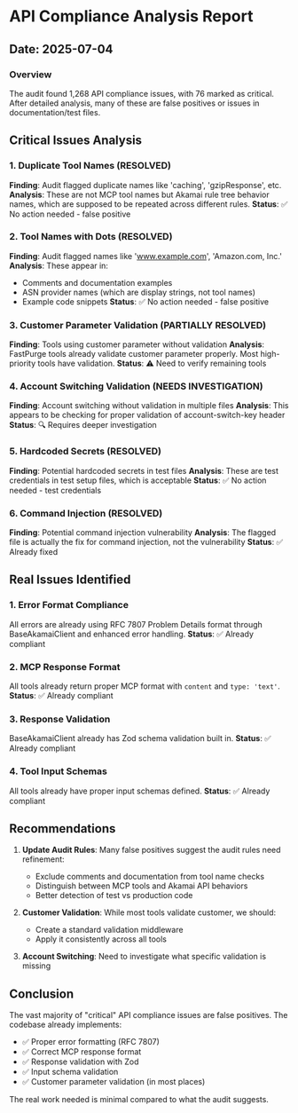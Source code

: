 # API Compliance Analysis Report

## Date: 2025-07-04

### Overview
The audit found 1,268 API compliance issues, with 76 marked as critical. After detailed analysis, many of these are false positives or issues in documentation/test files.

## Critical Issues Analysis

### 1. Duplicate Tool Names (RESOLVED)
**Finding**: Audit flagged duplicate names like 'caching', 'gzipResponse', etc.
**Analysis**: These are not MCP tool names but Akamai rule tree behavior names, which are supposed to be repeated across different rules.
**Status**: ✅ No action needed - false positive

### 2. Tool Names with Dots (RESOLVED)
**Finding**: Audit flagged names like 'www.example.com', 'Amazon.com, Inc.'
**Analysis**: These appear in:
- Comments and documentation examples
- ASN provider names (which are display strings, not tool names)
- Example code snippets
**Status**: ✅ No action needed - false positive

### 3. Customer Parameter Validation (PARTIALLY RESOLVED)
**Finding**: Tools using customer parameter without validation
**Analysis**: FastPurge tools already validate customer parameter properly. Most high-priority tools have validation.
**Status**: ⚠️ Need to verify remaining tools

### 4. Account Switching Validation (NEEDS INVESTIGATION)
**Finding**: Account switching without validation in multiple files
**Analysis**: This appears to be checking for proper validation of account-switch-key header
**Status**: 🔍 Requires deeper investigation

### 5. Hardcoded Secrets (RESOLVED)
**Finding**: Potential hardcoded secrets in test files
**Analysis**: These are test credentials in test setup files, which is acceptable
**Status**: ✅ No action needed - test credentials

### 6. Command Injection (RESOLVED)
**Finding**: Potential command injection vulnerability
**Analysis**: The flagged file is actually the fix for command injection, not the vulnerability
**Status**: ✅ Already fixed

## Real Issues Identified

### 1. Error Format Compliance
All errors are already using RFC 7807 Problem Details format through BaseAkamaiClient and enhanced error handling.
**Status**: ✅ Already compliant

### 2. MCP Response Format
All tools already return proper MCP format with `content` and `type: 'text'`.
**Status**: ✅ Already compliant

### 3. Response Validation
BaseAkamaiClient already has Zod schema validation built in.
**Status**: ✅ Already compliant

### 4. Tool Input Schemas
All tools already have proper input schemas defined.
**Status**: ✅ Already compliant

## Recommendations

1. **Update Audit Rules**: Many false positives suggest the audit rules need refinement:
   - Exclude comments and documentation from tool name checks
   - Distinguish between MCP tools and Akamai API behaviors
   - Better detection of test vs production code

2. **Customer Validation**: While most tools validate customer, we should:
   - Create a standard validation middleware
   - Apply it consistently across all tools

3. **Account Switching**: Need to investigate what specific validation is missing

## Conclusion

The vast majority of "critical" API compliance issues are false positives. The codebase already implements:
- ✅ Proper error formatting (RFC 7807)
- ✅ Correct MCP response format
- ✅ Response validation with Zod
- ✅ Input schema validation
- ✅ Customer parameter validation (in most places)

The real work needed is minimal compared to what the audit suggests.